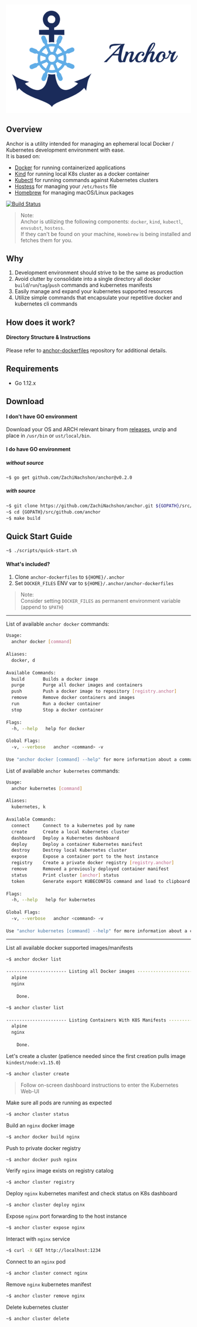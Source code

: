 ![anchor-side](assets/anchor-logo-side-600px.png)

## Overview
Anchor is a utility intended for managing an ephemeral local Docker / Kubernetes development environment with ease.
<br> It is based on:
- [Docker](https://github.com/docker) for running containerized applications
- [Kind](https://github.com/kubernetes-sigs/kind) for running local K8s cluster as a docker container
- [Kubectl](https://github.com/kubernetes/kubernetes/tree/master/pkg/kubectl) for running commands against Kubernetes clusters 
- [Hostess](https://github.com/cbednarski/hostess) for managing your `/etc/hosts` file
- [Homebrew](https://github.com/Homebrew/brew) for managing macOS/Linux packages

[![Build Status](https://travis-ci.com/ZachiNachshon/anchor.svg "Travis CI status")](https://travis-ci.com/ZachiNachshon/anchor)

> Note:<br>
> Anchor is utilizing the following components: `docker`, `kind`, `kubectl`, `envsubst`, `hostess`.<br>
> If they can't be found on your machine, `Homebrew` is being installed and fetches them for you.

## Why
1. Development environment should strive to be the same as production
2. Avoid clutter by consolidate into a single directory all docker `build`/`run`/`tag`/`push` commands and kubernetes manifests   
3. Easily manage and expand your kubernetes supported resources 
4. Utilize simple commands that encapsulate your repetitive docker and kubernetes cli commands

## How does it work?
#### Directory Structure & Instructions
Please refer to [anchor-dockerfiles](https://github.com/ZachiNachshon/anchor-dockerfiles) repository for additional details.

## Requirements
- Go 1.12.x

## Download

#### I don't have GO environment 
Download your OS and ARCH relevant binary from [releases](https://github.com/ZachiNachshon/anchor/releases), unzip and place in `/usr/bin` or `ust/local/bin`.

#### I do have GO environment

##### without source
```bash
~$ go get github.com/ZachiNachshon/anchor@v0.2.0
```

##### with source
```bash
~$ git clone https://github.com/ZachiNachshon/anchor.git ${GOPATH}/src/github.com/anchor
~$ cd {GOPATH}/src/github.com/anchor
~$ make build
```

## Quick Start Guide
```bash
~$ ./scripts/quick-start.sh
```

#### What's included?
1. Clone `anchor-dockerfiles` to `${HOME}/.anchor` 
2. Set `DOCKER_FILES` ENV var to `${HOME}/.anchor/anchor-dockerfiles` 

> Note:<br/>
> Consider setting `DOCKER_FILES` as permanent environment variable (append to `$PATH`) 

---
List of available `anchor docker` commands:
```bash
Usage:
  anchor docker [command]

Aliases:
  docker, d

Available Commands:
  build       Builds a docker image
  purge       Purge all docker images and containers
  push        Push a docker image to repository [registry.anchor]
  remove      Remove docker containers and images
  run         Run a docker container
  stop        Stop a docker container

Flags:
  -h, --help   help for docker

Global Flags:
  -v, --verbose   anchor <command> -v

Use "anchor docker [command] --help" for more information about a command.
```

List of available `anchor kubernetes` commands:
```bash
Usage:
  anchor kubernetes [command]

Aliases:
  kubernetes, k

Available Commands:
  connect     Connect to a kubernetes pod by name
  create      Create a local Kubernetes cluster
  dashboard   Deploy a Kubernetes dashboard
  deploy      Deploy a container Kubernetes manifest
  destroy     Destroy local Kubernetes cluster
  expose      Expose a container port to the host instance
  registry    Create a private docker registry [registry.anchor]
  remove      Removed a previously deployed container manifest
  status      Print cluster [anchor] status
  token       Generate export KUBECONFIG command and load to clipboard

Flags:
  -h, --help   help for kubernetes

Global Flags:
  -v, --verbose   anchor <command> -v

Use "anchor kubernetes [command] --help" for more information about a command.
```
---












List all available docker supported images/manifests
```bash
~$ anchor docker list

----------------------- Listing all Docker images ------------------------
  alpine
  nginx

    Done.
```

```bash
~$ anchor cluster list

----------------------- Listing Containers With K8S Manifests -----------------------
  alpine
  nginx

    Done.
```

Let's create a cluster (patience needed since the first creation pulls image `kindest/node:v1.15.0`)
```bash
~$ anchor cluster create
```

> Follow on-screen dashboard instructions to enter the Kubernetes Web-UI

Make sure all pods are running as expected
```bash
~$ anchor cluster status
```

Build an `nginx` docker image
```bash
~$ anchor docker build nginx
```

Push to private docker registry
```bash
~$ anchor docker push nginx
```

Verify `nginx` image exists on registry catalog
```bash
~$ anchor cluster registry
```

Deploy `nginx` kubernetes manifest and check status on K8s dashboard
```bash
~$ anchor cluster deploy nginx
```

Expose `nginx` port forwarding to the host instance
```bash
~$ anchor cluster expose nginx
```

Interact with `nginx` service
```bash
~$ curl -X GET http://localhost:1234
```

Connect to an `nginx` pod
```bash
~$ anchor cluster connect nginx
```

Remove `nginx` kubernetes manifest
```bash
~$ anchor cluster remove nginx
```

Delete kubernetes cluster
```bash
~$ anchor cluster delete
```

